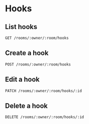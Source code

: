 # Hooks

## List hooks

    GET /rooms/:owner/:room/hooks

## Create a hook

    POST /rooms/:owner/:room/hooks

## Edit a hook

    PATCH /rooms/:owner/:room/hooks/:id

## Delete a hook

    DELETE /rooms/:owner/:room/hooks/:id

